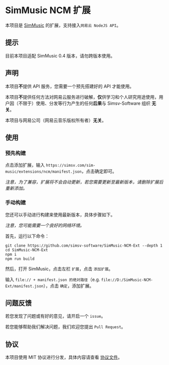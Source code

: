 # SimMusic NCM 扩展
本项目是 [SimMusic](https://github.com/Simsv-Software/SimMusic2024) 的扩展，支持接入`网易云 NodeJS API`。

## 提示
目前本项目适配 SimMusic 0.4 版本，请勿跨版本使用。

## 声明
本项目**不**提供 API 服务，您需要一个预先搭建好的 API 才能使用。

本项目**不**提供任何方法对网易云服务进行破解，**仅**供学习和个人研究用途使用，用户因（不限于）使用、分发等行为产生的任何**后果**与 Simsv-Software 组织 **无关**。

本项目与网易公司（网易云音乐版权所有者）**无关**。

## 使用
### 预先构建
点击添加扩展，输入 `https://simsv.com/sim-music/extensions/ncm/manifest.json`，点击确定即可。

*注意，为了兼容，扩展将不会自动更新，若您需要更新至最新版本，请删除扩展后重新添加。*

### 手动构建
您还可以手动进行构建来使用最新版本，具体步骤如下。

*注意，您可能需要一个良好的网络环境。*

首先，运行以下命令：

```shell
git clone https://github.com/simsv-software/SimMusic-NCM-Ext --depth 1
cd SimMusic-NCM-Ext
npm i
npm run build
```

然后，打开 SimMusic，点击左栏 `扩展`，点击 `添加扩展`。

输入 `file:// + manifest.json 的绝对路径`（e.g. `file://D:/SimMusic-NCM-Ext/manifest.json`），点击 `确定`，添加扩展。

## 问题反馈
若您发现了问题或有好的意见，请开启一个 `issue`。

若您能够帮助我们解决问题，我们欢迎您提出 `Pull Request`。

## 协议
本项目使用 MIT 协议进行分发，具体内容请查看 [协议文件](/LICENSE)。
